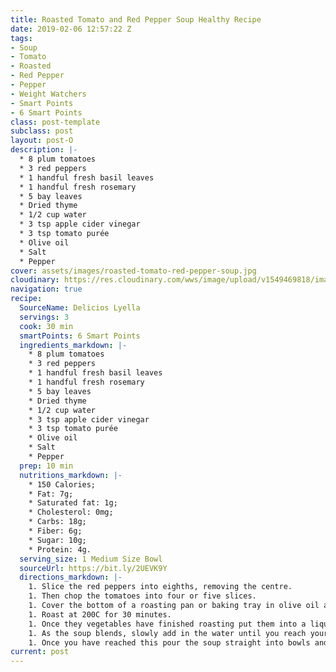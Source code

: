 ```yaml
---
title: Roasted Tomato and Red Pepper Soup Healthy Recipe
date: 2019-02-06 12:57:22 Z
tags:
- Soup
- Tomato
- Roasted
- Red Pepper
- Pepper
- Weight Watchers
- Smart Points
- 6 Smart Points
class: post-template
subclass: post
layout: post-O
description: |-
  * 8 plum tomatoes
  * 3 red peppers
  * 1 handful fresh basil leaves
  * 1 handful fresh rosemary
  * 5 bay leaves
  * Dried thyme
  * 1/2 cup water
  * 3 tsp apple cider vinegar
  * 3 tsp tomato purée
  * Olive oil
  * Salt
  * Pepper
cover: assets/images/roasted-tomato-red-pepper-soup.jpg
cloudinary: https://res.cloudinary.com/wws/image/upload/v1549469818/images/roasted-tomato-red-pepper-soup.jpg
navigation: true
recipe:
  SourceName: Delicios Lyella
  servings: 3
  cook: 30 min
  smartPoints: 6 Smart Points
  ingredients_markdown: |-
    * 8 plum tomatoes
    * 3 red peppers
    * 1 handful fresh basil leaves
    * 1 handful fresh rosemary
    * 5 bay leaves
    * Dried thyme
    * 1/2 cup water
    * 3 tsp apple cider vinegar
    * 3 tsp tomato purée
    * Olive oil
    * Salt
    * Pepper
  prep: 10 min
  nutritions_markdown: |-
    * 150 Calories;
    * Fat: 7g;
    * Saturated fat: 1g;
    * Cholesterol: 0mg;
    * Carbs: 18g;
    * Fiber: 6g;
    * Sugar: 10g;
    * Protein: 4g.
  serving_size: 1 Medium Size Bowl
  sourceUrl: https://bit.ly/2UEVK9Y
  directions_markdown: |-
    1. Slice the red peppers into eighths, removing the centre.
    1. Then chop the tomatoes into four or five slices.
    1. Cover the bottom of a roasting pan or baking tray in olive oil and place the tomatoes, peppers with the garlic, fresh rosemary, dried thyme, bay leaves, salt and a drizzle more olive oil on top.
    1. Roast at 200C for 30 minutes.
    1. Once they vegetables have finished roasting put them into a liquidizer with the apple cider vinegar, tomato puree, salt & pepper and basil, being careful not to add the bay leaves or rosemary sticks though.
    1. As the soup blends, slowly add in the water until you reach your desired consistency.
    1. Once you have reached this pour the soup straight into bowls and serve.
current: post
---
```


